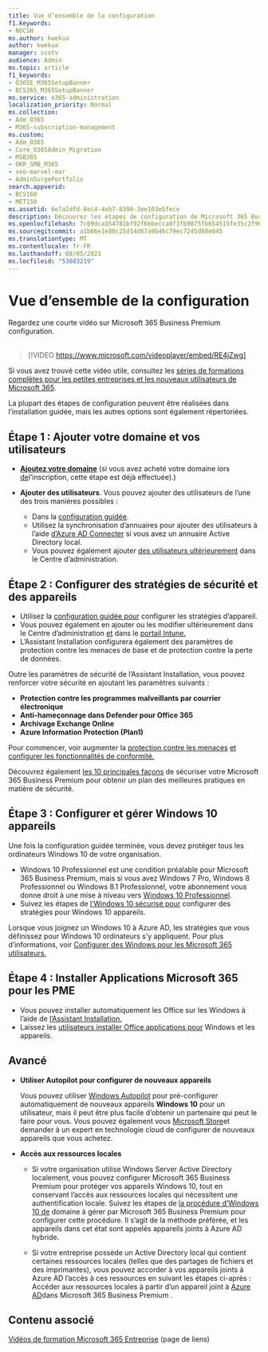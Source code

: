 ```yaml
---
title: Vue d’ensemble de la configuration
f1.keywords:
- NOCSH
ms.author: kwekua
author: kwekua
manager: scotv
audience: Admin
ms.topic: article
f1_keywords:
- O365E_M365SetupBanner
- BCS365_M365SetupBanner
ms.service: o365-administration
localization_priority: Normal
ms.collection:
- Adm_O365
- M365-subscription-management
ms.custom:
- Adm_O365
- Core_O365Admin_Migration
- MSB365
- OKR_SMB_M365
- seo-marvel-mar
- AdminSurgePortfolio
search.appverid:
- BCS160
- MET150
ms.assetid: 6e7a2dfd-8ec4-4eb7-8390-3ee103e5fece
description: Découvrez les étapes de configuration de Microsoft 365 Business Premium, de l’abonnement, à l’ajout d’un domaine et des utilisateurs, à la configuration de stratégies de sécurité, etc.
ms.openlocfilehash: 7c09dca354781bf92f6bbecca0f3fb9875fb654515fe35c2f96cc780a894a764
ms.sourcegitcommit: a1b66e1e80c25d14d67a9b46c79ec7245d88e045
ms.translationtype: MT
ms.contentlocale: fr-FR
ms.lasthandoff: 08/05/2021
ms.locfileid: "53803219"
---
```

# <a name="overview-of-setup"></a>Vue d’ensemble de la configuration

Regardez une courte vidéo sur Microsoft 365 Business Premium configuration.<br><br>

> [!VIDEO https://www.microsoft.com/videoplayer/embed/RE4jZwg] 

Si vous avez trouvé cette vidéo utile, consultez les [séries de formations complètes pour les petites entreprises et les nouveaux utilisateurs de Microsoft 365](../business-video/index.yml).

La plupart des étapes de configuration peuvent être réalisées dans l’installation guidée, mais les autres options sont également répertoriées.

## <a name="step-1-add-your-domain-and-users"></a>Étape 1 : Ajouter votre domaine et vos utilisateurs

   - **[Ajoutez votre domaine](set-up.md#add-your-domain-to-personalize-sign-in)** (si vous avez acheté votre domaine lors [de](sign-up.md)l’inscription, cette étape est déjà effectuée).)

   - **Ajouter des utilisateurs**. Vous pouvez ajouter des utilisateurs de l’une des trois manières possibles :
        - Dans la [configuration guidée](set-up.md#add-users-in-the-wizard).
        - Utilisez la synchronisation d’annuaires pour ajouter des utilisateurs à l’aide [d’Azure AD Connecter](../enterprise/set-up-directory-synchronization.md) si vous avez un annuaire Active Directory local.
        - Vous pouvez également ajouter [des utilisateurs ultérieurement](../admin/add-users/add-users.md) dans le Centre d’administration.
## <a name="step-2-set-up-security-policies-and-configure-devices"></a>Étape 2 : Configurer des stratégies de sécurité et des appareils 

  - Utilisez la [configuration guidée pour](set-up.md#protect-your-organization) configurer les stratégies d’appareil. 
  - Vous pouvez également en ajouter ou les modifier ultérieurement dans le Centre d’administration [et](view-policies-and-devices.md) dans le [portail Intune.](/intune/tutorial-walkthrough-intune-portal)
  - L’Assistant Installation configurera également des paramètres de protection contre les menaces de base et de protection contre la perte de données.
  
  Outre les paramètres de sécurité de l’Assistant Installation, vous pouvez renforcer votre sécurité en ajoutant les paramètres suivants :

- **Protection contre les programmes malveillants par courrier électronique**
- **Anti-hameçonnage dans Defender pour Office 365**
- **Archivage Exchange Online**
- **Azure Information Protection (Plan1)**

Pour commencer, voir augmenter la [protection contre les menaces](increase-threat-protection.md) [et configurer les fonctionnalités de conformité.](set-up-compliance.md)

Découvrez également [les 10 principales façons](/office365/admin/security-and-compliance/secure-your-business-data) de sécuriser votre Microsoft 365 Business Premium pour obtenir un plan des meilleures pratiques en matière de sécurité.

## <a name="step-3-set-up-and-manage-windows-10-devices"></a>Étape 3 : Configurer et gérer Windows 10 appareils

Une fois la configuration guidée terminée, vous devez protéger tous les ordinateurs Windows 10 de votre organisation.
  
- Windows 10 Professionnel est une [](pre-requisites-for-data-protection.md) condition préalable pour Microsoft 365 Business Premium, mais si vous avez Windows 7 Pro, Windows 8 Professionnel ou Windows 8.1 Professionnel, votre abonnement vous donne droit à une mise à niveau vers [Windows 10 Professionnel](./upgrade-to-windows-pro-creators-update.md).
- Suivez les étapes de [l’Windows 10 sécurisé pour](secure-win-10-pcs.md) configurer des stratégies pour Windows 10 appareils.

Lorsque vous joignez un Windows 10 à Azure AD, les stratégies que vous définissez pour Windows 10 ordinateurs s’y appliquent. Pour plus d’informations, voir [Configurer des Windows pour les Microsoft 365 utilisateurs.](set-up-windows-devices.md)

## <a name="step-4-install-microsoft-365-apps-for-business"></a>Étape 4 : Installer Applications Microsoft 365 pour les PME
- Vous pouvez installer automatiquement les Office sur les Windows à l’aide de [l’Assistant Installation.](set-up.md#deploy-office-365-client-apps)
- Laissez les [utilisateurs installer Office applications pour](/office365/admin/setup/install-applications) Windows et les appareils.
     
## <a name="advanced"></a>Avancé
- **Utiliser Autopilot pour configurer de nouveaux appareils**
            
     Vous pouvez utiliser [Windows Autopilot](add-autopilot-devices-and-profile.md) pour pré-configurer automatiquement de nouveaux appareils **Windows 10** pour un utilisateur, [](https://www.microsoft.com/solution-providers/search) mais il peut être plus facile d’obtenir un partenaire qui peut le faire pour vous. Vous pouvez également vous [Microsoft Store](https://go.microsoft.com/fwlink/?linkid=874598)et demander à un expert en technologie cloud de configurer de nouveaux appareils que vous achetez.

- **Accès aux ressources locales**

     - Si votre organisation utilise Windows Server Active Directory localement, vous pouvez configurer Microsoft 365 Business Premium pour protéger vos appareils Windows 10, tout en conservant l’accès aux ressources locales qui nécessitent une authentification locale. Suivez les étapes de [la procédure d’Windows 10 de](manage-windows-devices.md) domaine à gérer par Microsoft 365 Business Premium pour configurer cette procédure. Il s’agit de la méthode préférée, et les appareils dans cet état sont appelés appareils joints à Azure AD hybride.

    - Si votre entreprise possède un Active Directory local qui contient certaines ressources locales (telles que des partages de fichiers et des imprimantes), vous pouvez accorder à vos appareils joints à Azure AD l’accès à ces ressources en suivant les étapes ci-après : Accéder aux ressources locales à partir d’un appareil joint à [Azure AD](access-resources.md)dans Microsoft 365 Business Premium .

## <a name="related-content"></a>Contenu associé

[Vidéos de formation Microsoft 365 Entreprise](../business-video/index.yml) (page de liens)